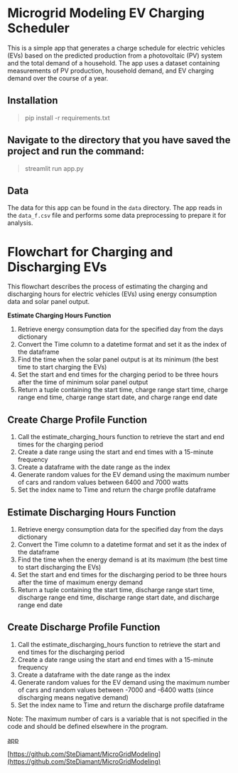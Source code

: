 # Microgrid Modeling **EV Charging Scheduler**

This is a simple app that generates a charge schedule for electric vehicles (EVs) based on the predicted production from a photovoltaic (PV) system and the total demand of a household. 
The app uses a dataset containing measurements of PV production, household demand, and EV charging demand over the course of a year.

## Installation
 >pip install -r requirements.txt
## Navigate to the directory that you have saved the project and run the command:
>streamlit run app.py
## Data
The data for this app can be found in the `data` directory. The app reads in the `data_f.csv` file and performs some data preprocessing to prepare it for analysis.
# **Flowchart for Charging and Discharging EVs**

This flowchart describes the process of estimating the charging and discharging hours for electric vehicles (EVs) using energy consumption data and solar panel output.

**Estimate Charging Hours Function**

1. Retrieve energy consumption data for the specified day from the days dictionary
2. Convert the Time column to a datetime format and set it as the index of the dataframe
3. Find the time when the solar panel output is at its minimum (the best time to start charging the EVs)
4. Set the start and end times for the charging period to be three hours after the time of minimum solar panel output
5. Return a tuple containing the start time, charge range start time, charge range end time, charge range start date, and charge range end date

## **Create Charge Profile Function**

1. Call the estimate_charging_hours function to retrieve the start and end times for the charging period
2. Create a date range using the start and end times with a 15-minute frequency
3. Create a dataframe with the date range as the index
4. Generate random values for the EV demand using the maximum number of cars and random values between 6400 and 7000 watts
5. Set the index name to Time and return the charge profile dataframe

## **Estimate Discharging Hours Function**

1. Retrieve energy consumption data for the specified day from the days dictionary
2. Convert the Time column to a datetime format and set it as the index of the dataframe
3. Find the time when the energy demand is at its maximum (the best time to start discharging the EVs)
4. Set the start and end times for the discharging period to be three hours after the time of maximum energy demand
5. Return a tuple containing the start time, discharge range start time, discharge range end time, discharge range start date, and discharge range end date

## **Create Discharge Profile Function**

1. Call the estimate_discharging_hours function to retrieve the start and end times for the discharging period
2. Create a date range using the start and end times with a 15-minute frequency
3. Create a dataframe with the date range as the index
4. Generate random values for the EV demand using the maximum number of cars and random values between -7000 and -6400 watts (since discharging means negative demand)
5. Set the index name to Time and return the discharge profile dataframe

Note: The maximum number of cars is a variable that is not specified in the code and should be defined elsewhere in the program.

[app](https://stediamant-microgridmodeling-app-c9e9e9.streamlit.app/)

[https://github.com/SteDiamant/MicroGridModeling](https://github.com/SteDiamant/MicroGridModeling)